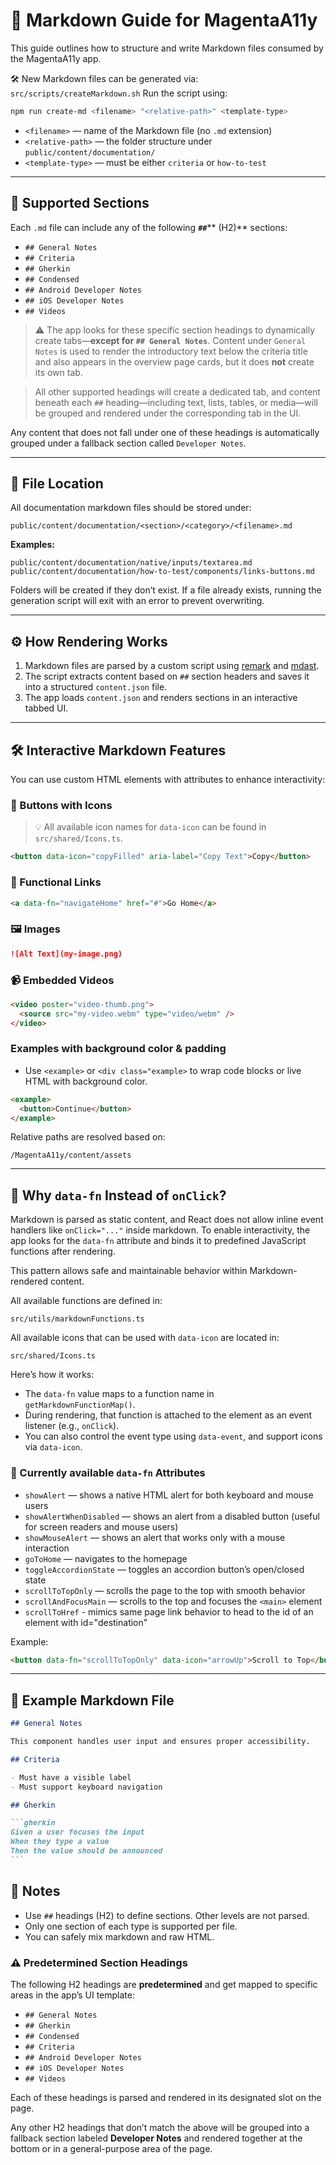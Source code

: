 # 📘 Markdown Guide for MagentaA11y

This guide outlines how to structure and write Markdown files consumed by the MagentaA11y app.

🛠️ New Markdown files can be generated via: `src/scripts/createMarkdown.sh`
Run the script using:

```bash
npm run create-md <filename> "<relative-path>" <template-type>
```

- `<filename>` — name of the Markdown file (no `.md` extension)
- `<relative-path>` — the folder structure under `public/content/documentation/`
- `<template-type>` — must be either `criteria` or `how-to-test`

---

## 📝 Supported Sections

Each `.md` file can include any of the following **`##`**\*\* (H2)\*\* sections:

- `## General Notes`
- `## Criteria`
- `## Gherkin`
- `## Condensed`
- `## Android Developer Notes`
- `## iOS Developer Notes`
- `## Videos`

> ⚠️ The app looks for these specific section headings to dynamically create tabs—**except for `## General Notes`**. Content under `General Notes` is used to render the introductory text below the criteria title and also appears in the overview page cards, but it does **not** create its own tab.

> All other supported headings will create a dedicated tab, and content beneath each `##` heading—including text, lists, tables, or media—will be grouped and rendered under the corresponding tab in the UI.

Any content that does not fall under one of these headings is automatically grouped under a fallback section called `Developer Notes`.

---

## 📂 File Location

All documentation markdown files should be stored under:

```
public/content/documentation/<section>/<category>/<filename>.md
```

**Examples:**

```
public/content/documentation/native/inputs/textarea.md
public/content/documentation/how-to-test/components/links-buttons.md
```

Folders will be created if they don’t exist. If a file already exists, running the generation script will exit with an error to prevent overwriting.

---

## ⚙️ How Rendering Works

1. Markdown files are parsed by a custom script using [remark](https://github.com/remarkjs/remark) and [mdast](https://github.com/syntax-tree/mdast).
2. The script extracts content based on `##` section headers and saves it into a structured `content.json` file.
3. The app loads `content.json` and renders sections in an interactive tabbed UI.

---

## 🛠 Interactive Markdown Features

You can use custom HTML elements with attributes to enhance interactivity:

### 🔘 Buttons with Icons

> 💡 All available icon names for `data-icon` can be found in `src/shared/Icons.ts`.

```html
<button data-icon="copyFilled" aria-label="Copy Text">Copy</button>
```

### 🔗 Functional Links

```html
<a data-fn="navigateHome" href="#">Go Home</a>
```

### 🖼 Images

```md
![Alt Text](my-image.png)
```

### 📹 Embedded Videos

```html
<video poster="video-thumb.png">
  <source src="my-video.webm" type="video/webm" />
</video>
```

### Examples with background color & padding

- Use `<example>` or `<div class="example>` to wrap code blocks or live HTML with background color.

```html
<example>
  <button>Continue</button>
</example>
```

Relative paths are resolved based on:

```
/MagentaA11y/content/assets
```

---

## 🤖 Why `data-fn` Instead of `onClick`?

Markdown is parsed as static content, and React does not allow inline event handlers like `onClick="..."` inside markdown. To enable interactivity, the app looks for the `data-fn` attribute and binds it to predefined JavaScript functions after rendering.

This pattern allows safe and maintainable behavior within Markdown-rendered content.

All available functions are defined in:

```
src/utils/markdownFunctions.ts
```

All available icons that can be used with `data-icon` are located in:

```
src/shared/Icons.ts
```

Here’s how it works:

- The `data-fn` value maps to a function name in `getMarkdownFunctionMap()`.
- During rendering, that function is attached to the element as an event listener (e.g., `onClick`).
- You can also control the event type using `data-event`, and support icons via `data-icon`.

### 🔧 Currently available `data-fn` Attributes

- `showAlert` — shows a native HTML alert for both keyboard and mouse users
- `showAlertWhenDisabled` — shows an alert from a disabled button (useful for screen readers and mouse users)
- `showMouseAlert` — shows an alert that works only with a mouse interaction
- `goToHome` — navigates to the homepage
- `toggleAccordionState` — toggles an accordion button’s open/closed state
- `scrollToTopOnly` — scrolls the page to the top with smooth behavior
- `scrollAndFocusMain` — scrolls to the top and focuses the `<main>` element
- `scrollToHref` - mimics same page link behavior to head to the id of an element with id="destination"

Example:

```html
<button data-fn="scrollToTopOnly" data-icon="arrowUp">Scroll to Top</button>
```

---

## 🧪 Example Markdown File

````md
## General Notes

This component handles user input and ensures proper accessibility.

## Criteria

- Must have a visible label
- Must support keyboard navigation

## Gherkin

```gherkin
Given a user focuses the input
When they type a value
Then the value should be announced
```
````

## 🧾 Notes

- Use `##` headings (H2) to define sections. Other levels are not parsed.
- Only one section of each type is supported per file.
- You can safely mix markdown and raw HTML.

### ⚠️ Predetermined Section Headings

The following H2 headings are **predetermined** and get mapped to specific areas in the app’s UI template:

- `## General Notes`
- `## Gherkin`
- `## Condensed`
- `## Criteria`
- `## Android Developer Notes`
- `## iOS Developer Notes`
- `## Videos`

Each of these headings is parsed and rendered in its designated slot on the page.

Any other H2 headings that don’t match the above will be grouped into a fallback section labeled **Developer Notes** and rendered together at the bottom or in a general-purpose area of the page.
